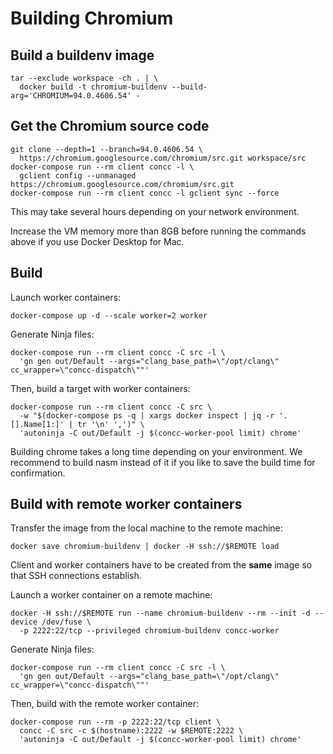 # Building Chromium

## Build a buildenv image

```shell
tar --exclude workspace -ch . | \
  docker build -t chromium-buildenv --build-arg='CHROMIUM=94.0.4606.54' -
```

## Get the Chromium source code

```shell
git clone --depth=1 --branch=94.0.4606.54 \
  https://chromium.googlesource.com/chromium/src.git workspace/src
docker-compose run --rm client concc -l \
  gclient config --unmanaged https://chromium.googlesource.com/chromium/src.git
docker-compose run --rm client concc -l gclient sync --force
```

This may take several hours depending on your network environment.

Increase the VM memory more than 8GB before running the commands above if you
use Docker Desktop for Mac.

## Build

Launch worker containers:

```shell
docker-compose up -d --scale worker=2 worker
```

Generate Ninja files:

```shell
docker-compose run --rm client concc -C src -l \
  'gn gen out/Default --args="clang_base_path=\"/opt/clang\" cc_wrapper=\"concc-dispatch\""'
```

Then, build a target with worker containers:

```shell
docker-compose run --rm client concc -C src \
  -w "$(docker-compose ps -q | xargs docker inspect | jq -r '.[].Name[1:]' | tr '\n' ',')" \
  'autoninja -C out/Default -j $(concc-worker-pool limit) chrome'
```

Building chrome takes a long time depending on your environment.  We recommend to build nasm
instead of it if you like to save the build time for confirmation.

## Build with remote worker containers

Transfer the image from the local machine to the remote machine:

```shell
docker save chromium-buildenv | docker -H ssh://$REMOTE load
```

Client and worker containers have to be created from the **same** image so that SSH connections establish.

Launch a worker container on a remote machine:

```shell
docker -H ssh://$REMOTE run --name chromium-buildenv --rm --init -d --device /dev/fuse \
  -p 2222:22/tcp --privileged chromium-buildenv concc-worker
```

Generate Ninja files:

```shell
docker-compose run --rm client concc -C src -l \
  'gn gen out/Default --args="clang_base_path=\"/opt/clang\" cc_wrapper=\"concc-dispatch\""'
```

Then, build with the remote worker container:

```shell
docker-compose run --rm -p 2222:22/tcp client \
  concc -C src -c $(hostname):2222 -w $REMOTE:2222 \
  'autoninja -C out/Default -j $(concc-worker-pool limit) chrome'
```
